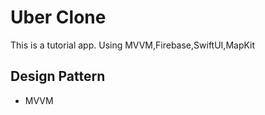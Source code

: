 #  Uber Clone 
This is a tutorial app. Using MVVM,Firebase,SwiftUI,MapKit
    
## Design Pattern
 *  MVVM

